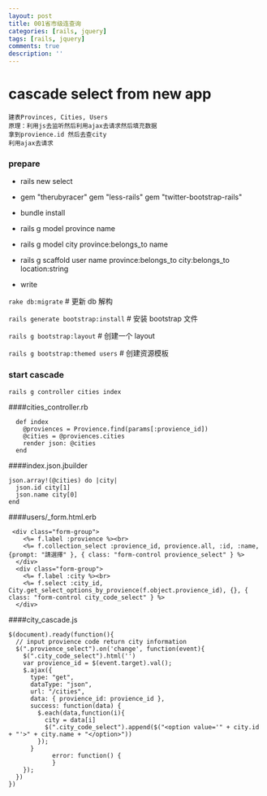 ```yaml
---
layout: post
title: 001省市级连查询
categories: [rails, jquery]
tags: [rails, jquery]
comments: true
description: ''
---
```


cascade select from new app
===========================

~~~
建表Provinces, Cities, Users
原理：利用js去监听然后利用ajax去请求然后填充数据
拿到provience.id 然后去查city
利用ajax去请求
~~~

### prepare

* rails new select
* gem "therubyracer" gem "less-rails" gem "twitter-bootstrap-rails"
* bundle install
* rails g model province name
* rails g model city province:belongs_to name
* rails g scaffold user name province:belongs_to city:belongs_to location:string

* write

`rake db:migrate` # 更新 db 解构

`rails generate bootstrap:install` # 安装 bootstrap 文件

`rails g bootstrap:layout` # 创建一个 layout

`rails g bootstrap:themed users` # 创建资源模板

### start cascade

`rails g controller cities index`

####cities_controller.rb

~~~
  def index
    @proviences = Provience.find(params[:provience_id])
    @cities = @proviences.cities
    render json: @cities
  end
~~~

####index.json.jbuilder

~~~
json.array!(@cities) do |city|
  json.id city[1]
  json.name city[0]
end
~~~

####users/_form.html.erb

~~~
 <div class="form-group">
    <%= f.label :provience %><br>
    <%= f.collection_select :provience_id, provience.all, :id, :name, {prompt: "請選擇" }, { class: "form-control provience_select" } %>
  </div>
  <div class="form-group">
    <%= f.label :city %><br>
    <%= f.select :city_id, City.get_select_options_by_provience(f.object.provience_id), {}, { class: "form-control city_code_select" } %>
  </div>
~~~

####city_cascade.js

~~~
$(document).ready(function(){
  // input provience code return city information 
  $(".provience_select").on('change', function(event){
    $(".city_code_select").html('')
    var provience_id = $(event.target).val();
    $.ajax({
      type: "get",
      dataType: "json",
      url: "/cities",
      data: { provience_id: provience_id },
      success: function(data) {
        $.each(data,function(i){
          city = data[i]
          $(".city_code_select").append($("<option value='" + city.id + "'>" + city.name + "</option>"))
        });
      }
			error: function() {
			}
    });
  }) 
})
~~~
